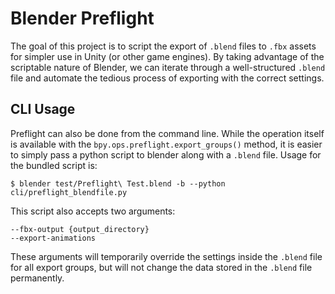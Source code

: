 # Blender Preflight

The goal of this project is to script the export of `.blend` files to `.fbx` assets for simpler use in Unity (or other game engines). By taking advantage of the scriptable nature of Blender, we can iterate through a well-structured `.blend` file and automate the tedious process of exporting with the correct settings.

## CLI Usage

Preflight can also be done from the command line. While the operation itself is available with the `bpy.ops.preflight.export_groups()` method, it is easier to simply pass a python script to blender along with a `.blend` file. Usage for the bundled script is:

```
$ blender test/Preflight\ Test.blend -b --python cli/preflight_blendfile.py
```

This script also accepts two arguments:

```
--fbx-output {output_directory}
--export-animations
```

These arguments will temporarily override the settings inside the `.blend` file for all export groups, but will not change the data stored in the `.blend` file permanently.